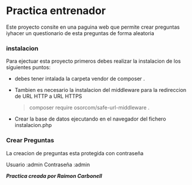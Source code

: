 # Practica entrenador


Este proyecto consite en  una paguina web que permite crear preguntas iyhacer un questionario de esta preguntas de forma aleatoria
### instalacion

Para ejectuar esta proyecto primeros debes realizar la instalacion  de los siguientes puntos:

- debes tener intalada la carpeta vendor de composer .
- Tambien es necesario la instalacion del middleware para la redireccion de URL HTTP a URL HTTPS
    > composer require osorcom/safe-url-middleware .

- Crear la base de datos ejecutando en el navegador del fichero instalacion.php


### Crear Preguntas ###

La creacion de preguntas esta protegida con contraseña

Usuario :admin
Contraseña :admin

***Practica creada por Raimon Carbonell***
